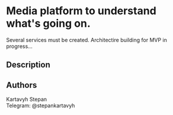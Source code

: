 
# Media platform to understand what's going on.
Several services must be created. Architectire building for MVP in progress...

## Description

## Authors
Kartavyh Stepan<br />
Telegram: @stepankartavyh

